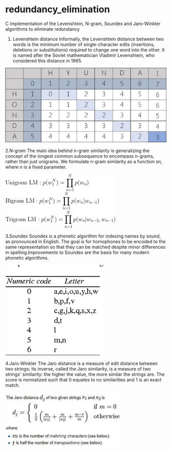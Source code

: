 # redundancy_elimination
C implementation of the Levenshtein, N-gram, Soundex and Jaro-Winkler algorithms to eliminate redundancy 

1. Levenshtein distance 
Informally, the Levenshtein distance between two words is the minimum number of single-character edits (insertions, deletions or substitutions) required to change one word into the other. It is named after the Soviet mathematician Vladimir Levenshtein, who considered this distance in 1965.

![Image of Yaktocat](https://github.com/noubhanidata/redundancy_elimination/blob/3d59ec2beff7f20e28d31057caa68f680b91659b/images/Levenshtein.jpg)

2.N-gram
The main idea behind n-gram similarity is generalizing the concept of the longest common subsequence to encompass n-grams, rather than just unigrams. We formulate n-gram similarity as a function sn, where n is a fixed parameter.

![Image of Yaktocat](https://github.com/noubhanidata/redundancy_elimination/blob/3d59ec2beff7f20e28d31057caa68f680b91659b/images/ngram.gif)

3.Soundex
Soundex is a phonetic algorithm for indexing names by sound, as pronounced in English. The goal is for homophones to be encoded to the same representation so that they can be matched despite minor differences in spelling.Improvements to Soundex are the basis for many modern phonetic algorithms.

![Image of Yaktocat](https://github.com/noubhanidata/redundancy_elimination/blob/3d59ec2beff7f20e28d31057caa68f680b91659b/images/soundnex.png)

4.Jaro-Winkler
The Jaro distance is a measure of edit distance between two strings; its inverse, called the Jaro similarity, is a measure of two strings' similarity: the higher the value, the more similar the strings are. The score is normalized such that 0 equates to no similarities and 1 is an exact match.

![Image of Yaktocat](https://github.com/noubhanidata/redundancy_elimination/blob/3d59ec2beff7f20e28d31057caa68f680b91659b/images/jaro.jpg)
